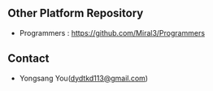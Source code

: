 ## Other Platform Repository
* Programmers : https://github.com/Miral3/Programmers

## Contact
* Yongsang You(dydtkd113@gmail.com)
